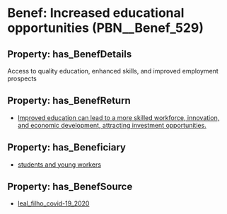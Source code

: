 # Benef: __Increased educational opportunities__ (PBN__Benef_529)

## Property: has_BenefDetails

Access to quality education, enhanced skills, and improved employment prospects

## Property: has_BenefReturn

* [Improved education can lead to a more skilled workforce, innovation, and economic development, attracting investment opportunities.](../BenefReturn/PBN__BenefReturn_580)

## Property: has_Beneficiary

* [students and young workers](../Stakeholder/PBN__Stakeholder_224)

## Property: has_BenefSource

* [leal_filho_covid-19_2020](../Article/PBN__Article_109)

